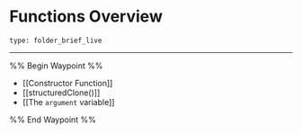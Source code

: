 # Functions Overview
 
```ccard
type: folder_brief_live
```
 
---

%% Begin Waypoint %%
- [[Constructor Function]]
- [[structuredClone()]]
- [[The `argument` variable]]

%% End Waypoint %%